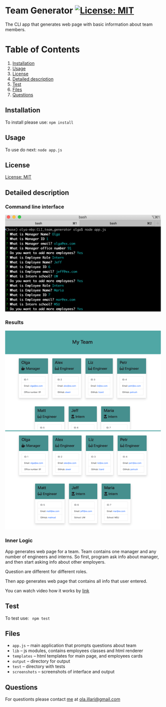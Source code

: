 # Team Generator [![License: MIT](https://img.shields.io/badge/License-MIT-yellow.svg)](https://opensource.org/licenses/MIT)
  The CLI app that generates web page with basic information about team members.
  # Table of Contents
  1. [Installation](#installation)
  2. [Usage](#usage)
  3. [License](#license)
  4. [Detailed description](#detailed-description)
  5. [Test](#test)
  6. [Files](#files)
  7. [Questions](#questions)
## Installation
To install please use: 
`npm install`
## Usage
To use do next: 
`node app.js`
## License
[License: MIT](https://opensource.org/licenses/MIT)
## Detailed description 
### Command line interface
![screen](./screenshots/cli.png)
### Results
![result-top](./screenshots/page-top.png)
![result-bottom](./screenshots/page-bottom.png)
### Inner Logic
App generates web page for a team.
Team contains one manager and any number of engineers and interns.
So first, program ask info about manager, and then start asking info about other employers.

Question are different for different roles. 

Then app generates web page that contains all info that user entered.

You can watch video how it works by [link](https://drive.google.com/file/d/1ca4esH0Xqjs23Jf5H-dmDGViUtpRb8GA/view?usp=sharing)

## Test
To test use:
` npm test`
## Files
- `app.js` &ndash; main application that prompts questions about team
- `lib` &ndash; js modules, contains employees classes and html renderer
- `templates` &ndash; html templates for main page, and employees cards
- `output` &ndash; directory for output
- `test` &ndash; directory with tests
- `screenshots` &ndash; screenshots of interface and output

## Questions
For questionts please contact [me](https://github.com/Myau5x) at ola.illari@gmail.com
 

